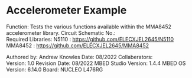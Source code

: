 Accelerometer Example
=====================

Function:               Tests the various functions available within the MMA8452 accelerometer library.
Circuit Schematic No.:  
Required Libraries:     N5110   : https://github.com/ELECXJEL2645/N5110
                        MMA8452 : https://github.com/ELECXJEL2645/MMA8452

Authored by:            Andrew Knowles
Date:                   08/2022
Collaberators:          
Version:                1.0
Revision Date:          08/2022 
MBED Studio Version:    1.4.4
MBED OS Version:        6.14.0
Board:	                NUCLEO L476RG
